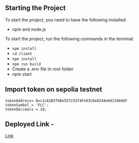 ## Starting the Project 

To start the project, you need to have the following installed:
- npm and node.js

To start the project, run the following commands in the terminal:
- `npm install`
- `cd client`
- `npm install`
- `npm run build`
- Create a .env file in root folder 
- npm start

## Import token on sepolia testnet

```
tokenAddress= 0xc1c62B3f6Ba557233f4Fe93C0e824Ae04234666F
tokenSymbol = 'FLC';
tokenDecimals = 18;
```


## Deployed Link -
[Link](https://flipkart-web.vercel.app/)
